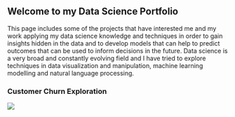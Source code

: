 ## Welcome to my Data Science Portfolio

This page includes some of the projects that have interested me and my work applying my data science knowledge and techniques in order to gain insights hidden in the data and to develop models that can help to predict outcomes that can be used to inform decisions in the future. Data science is a very broad and constantly evolving field and I have tried to explore techniques in data visualization and manipulation, machine learning modelling and natural language processing. 

### Customer Churn Exploration

[![](https://img.shields.io/badge/jupyter-open%20notebook-green)](link-to-our-project)




